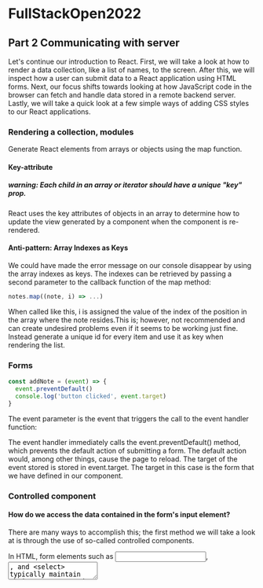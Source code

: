 # FullStackOpen2022

## Part 2 Communicating with server
Let's continue our introduction to React. First, we will take a look at how to render a data collection, like a list of names, to the screen. After this, we will inspect how a user can submit data to a React application using HTML forms. Next, our focus shifts towards looking at how JavaScript code in the browser can fetch and handle data stored in a remote backend server. Lastly, we will take a quick look at a few simple ways of adding CSS styles to our React applications.

### Rendering a collection, modules
Generate React elements from arrays or objects using the map function.

#### Key-attribute
##### warning: Each child in an array or iterator should have a unique "key" prop.
React uses the key attributes of objects in an array to determine how to update the view generated by a component when the component is re-rendered.

#### Anti-pattern: Array Indexes as Keys
We could have made the error message on our console disappear by using the array indexes as keys. The indexes can be retrieved by passing a second parameter to the callback function of the map method:

```javascript
notes.map((note, i) => ...)
```
When called like this, i is assigned the value of the index of the position in the array where the note resides.This is; however, not recommended and can create undesired problems even if it seems to be working just fine. Instead generate a unique id for every item and use it as key when rendering the list.


### Forms
```javascript
const addNote = (event) => {
  event.preventDefault()
  console.log('button clicked', event.target)
}
```
The event parameter is the event that triggers the call to the event handler function:

The event handler immediately calls the event.preventDefault() method, which prevents the default action of submitting a form. The default action would, among other things, cause the page to reload. The target of the event stored is stored in event.target. The target in this case is the form that we have defined in our component.

### Controlled component
#### How do we access the data contained in the form's input element?
There are many ways to accomplish this; the first method we will take a look at is through the use of so-called controlled components.

In HTML, form elements such as <input>, <textarea>, and <select> typically maintain their own state and update it based on user input. In React, mutable state is typically kept in the state property of components, and only updated with setState().

We can combine the two by making the React state be the “single source of truth”. Then the React component that renders a form also controls what happens in that form on subsequent user input. ***An input form element whose value is controlled by React in this way is called a “controlled component”.***

```javascript
const App = (props) => {
  const [notes, setNotes] = useState(props.notes)
  const [newNote, setNewNote] = useState(
    'a new note...'
  ) 

  const addNote = (event) => {
    event.preventDefault()
    console.log('button clicked', event.target)
  }

  return (
    <div>
      <h1>Notes</h1>
      <ul>
        {notes.map(note => 
          <Note key={note.id} note={note} />
        )}
      </ul>
      <form onSubmit={addNote}>
        <input value={newNote} />
        <button type="submit">save</button>
      </form>   
    </div>
  )
}
```

The placeholder text stored as the initial value of the newNote state appears in the input element, but the input text can't be edited.
Since we assigned a piece of the App component's state as the value attribute of the input element, the App component now controls the behavior of the input element.

In order to enable editing of the input element, we have to register an ***event handler that synchronizes the changes made to the input with the component's state:***
```javascript
const App = (props) => {
  const [notes, setNotes] = useState(props.notes)
  const [newNote, setNewNote] = useState(
    'a new note...'
  ) 

  // ...

  const handleNoteChange = (event) => {
    console.log(event.target.value)
    setNewNote(event.target.value)
  }

  return (
    <div>
      <h1>Notes</h1>
      <ul>
        {notes.map(note => 
          <Note key={note.id} note={note} />
        )}
      </ul>
      <form onSubmit={addNote}>
        <input
          value={newNote}
          onChange={handleNoteChange}
        />
        <button type="submit">save</button>
      </form>   
    </div>
  )
}
```

### Getting data from server

#### Axios and promises
The documentation on Mozilla's site states the following about promises:

***A Promise is an object representing the eventual completion or failure of an asynchronous operation.***

In other words, a promise is an object that represents an asynchronous operation. A promise can have three distinct states:

The promise is ***pending***: It means that the final value (one of the following two) is not available yet.

The promise is ***fulfilled***: It means that the operation has been completed and the final value is available, which generally is a successful operation. This state is sometimes also called ***resolved***.

The promise is ***rejected***: It means that an error prevented the final value from being determined, which generally represents a failed operation.

If, and when, we want to access the result of the operation represented by the promise, we must register an event handler to the promise. This is achieved using the method then:

```javascript
const promise = axios.get('http://localhost:3001/notes')

promise.then(response => {
  console.log(response)
})
```

The JavaScript runtime environment calls the callback function registered by the then method providing it with a response object as a parameter. The response object contains all the essential data related to the response of an HTTP GET request, which would include the returned data, status code, and headers.

Storing the promise object in a variable is generally unnecessary, and it's instead common to chain the then method call to the axios method call, so that it follows it directly:

```javascript
axios.get('http://localhost:3001/notes').then(response => {
  const notes = response.data
  console.log(notes)
})
```

The callback function now takes the data contained within the response, stores it in a variable, and prints the notes to the console.

A more readable way to format chained method calls is to place each call on its own line:

```javascript
axios
  .get('http://localhost:3001/notes')
  .then(response => {
    const notes = response.data
    console.log(notes)
  })
```

#### Effect-hooks
As per the official docs:

***The Effect Hook lets you perform side effects on function components. Data fetching, setting up a subscription, and manually changing the DOM in React components are all examples of side effects.***

As such, effect hooks are precisely the right tool to use when fetching data from a server.

```javascript
import { useState, useEffect } from 'react'
import axios from 'axios'
import Note from './components/Note'

const App = () => {
  const [notes, setNotes] = useState([])
  const [newNote, setNewNote] = useState('')
  const [showAll, setShowAll] = useState(true)

  useEffect(() => {
    console.log('effect')
    axios
      .get('http://localhost:3001/notes')
      .then(response => {
        console.log('promise fulfilled')
        setNotes(response.data)
      })
  }, [])
  console.log('render', notes.length, 'notes')

  // ...
}
```

```javascript
const hook = () => {
  console.log('effect')
  axios
    .get('http://localhost:3001/notes')
    .then(response => {
      console.log('promise fulfilled')
      setNotes(response.data)
    })
}

useEffect(hook, [])
```
Now we can see more clearly that the function useEffect actually takes two parameters. The first is a function, the effect itself. According to the documentation:

By default, effects run after every completed render, but you can choose to fire it only when certain values have changed.

So by default the effect is always run after the component has been rendered. In our case, however, we only want to execute the effect along with the first render.

The second parameter of useEffect is used to specify how often the effect is run. If the second parameter is an empty array [], then the effect is only run along with the first render of the component.


### Altering data in server

#### Extracting Communication with the Backend into a Separate Module